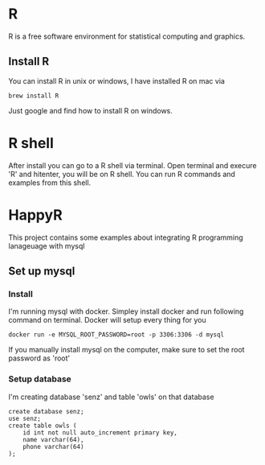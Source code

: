 # R
R is a free software environment for statistical computing and graphics. 

## Install R 

You can install R in unix or windows, I have installed R on mac via 

```
brew install R
```

Just google and find how to install R on windows. 

# R shell

After install you can go to a R shell via terminal. Open terminal and execure
'R' and hitenter, you will be on R shell. You can run R commands and examples
from this shell. 


# HappyR 

This project contains some examples about integrating R programming lanageuage 
with mysql

## Set up mysql 

### Install 

I'm running mysql with docker. Simpley install docker and run following command
on terminal. Docker will setup every thing for you

```
docker run -e MYSQL_ROOT_PASSWORD=root -p 3306:3306 -d mysql
```

If you manually install mysql on the computer, make sure to set the root
password as 'root'

### Setup database 

I'm creating database 'senz' and table 'owls' on that database

```
create database senz;
use senz;
create table owls (
    id int not null auto_increment primary key, 
    name varchar(64), 
    phone varchar(64)
);
```


